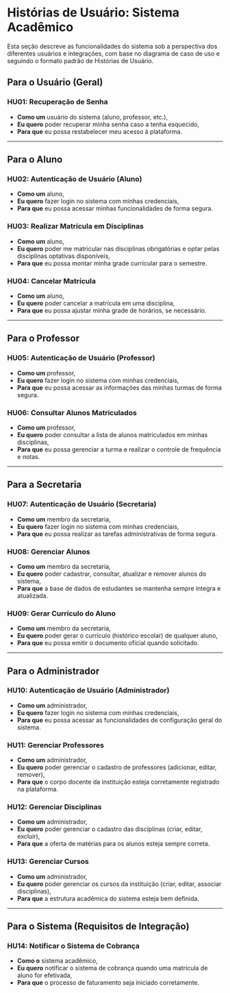 # Histórias de Usuário: Sistema Acadêmico

Esta seção descreve as funcionalidades do sistema sob a perspectiva dos diferentes usuários e integrações, com base no diagrama de caso de uso e seguindo o formato padrão de Histórias de Usuário.

## Para o Usuário (Geral)

### HU01: Recuperação de Senha
- **Como um** usuário do sistema (aluno, professor, etc.),
- **Eu quero** poder recuperar minha senha caso a tenha esquecido,
- **Para que** eu possa restabelecer meu acesso à plataforma.

---

## Para o Aluno

### HU02: Autenticação de Usuário (Aluno)
- **Como um** aluno,
- **Eu quero** fazer login no sistema com minhas credenciais,
- **Para que** eu possa acessar minhas funcionalidades de forma segura.

### HU03: Realizar Matrícula em Disciplinas
- **Como um** aluno,
- **Eu quero** poder me matricular nas disciplinas obrigatórias e optar pelas disciplinas optativas disponíveis,
- **Para que** eu possa montar minha grade curricular para o semestre.

### HU04: Cancelar Matrícula
- **Como um** aluno,
- **Eu quero** poder cancelar a matrícula em uma disciplina,
- **Para que** eu possa ajustar minha grade de horários, se necessário.

---

## Para o Professor

### HU05: Autenticação de Usuário (Professor)
- **Como um** professor,
- **Eu quero** fazer login no sistema com minhas credenciais,
- **Para que** eu possa acessar as informações das minhas turmas de forma segura.

### HU06: Consultar Alunos Matriculados
- **Como um** professor,
- **Eu quero** poder consultar a lista de alunos matriculados em minhas disciplinas,
- **Para que** eu possa gerenciar a turma e realizar o controle de frequência e notas.

---

## Para a Secretaria

### HU07: Autenticação de Usuário (Secretaria)
- **Como um** membro da secretaria,
- **Eu quero** fazer login no sistema com minhas credenciais,
- **Para que** eu possa realizar as tarefas administrativas de forma segura.

### HU08: Gerenciar Alunos
- **Como um** membro da secretaria,
- **Eu quero** poder cadastrar, consultar, atualizar e remover alunos do sistema,
- **Para que** a base de dados de estudantes se mantenha sempre íntegra e atualizada.

### HU09: Gerar Currículo do Aluno
- **Como um** membro da secretaria,
- **Eu quero** poder gerar o currículo (histórico escolar) de qualquer aluno,
- **Para que** eu possa emitir o documento oficial quando solicitado.

---

## Para o Administrador

### HU10: Autenticação de Usuário (Administrador)
- **Como um** administrador,
- **Eu quero** fazer login no sistema com minhas credenciais,
- **Para que** eu possa acessar as funcionalidades de configuração geral do sistema.

### HU11: Gerenciar Professores
- **Como um** administrador,
- **Eu quero** poder gerenciar o cadastro de professores (adicionar, editar, remover),
- **Para que** o corpo docente da instituição esteja corretamente registrado na plataforma.

### HU12: Gerenciar Disciplinas
- **Como um** administrador,
- **Eu quero** poder gerenciar o cadastro das disciplinas (criar, editar, excluir),
- **Para que** a oferta de matérias para os alunos esteja sempre correta.

### HU13: Gerenciar Cursos
- **Como um** administrador,
- **Eu quero** poder gerenciar os cursos da instituição (criar, editar, associar disciplinas),
- **Para que** a estrutura acadêmica do sistema esteja bem definida.

---

## Para o Sistema (Requisitos de Integração)

### HU14: Notificar o Sistema de Cobrança
- **Como o** sistema acadêmico,
- **Eu quero** notificar o sistema de cobrança quando uma matrícula de aluno for efetivada,
- **Para que** o processo de faturamento seja iniciado corretamente.
